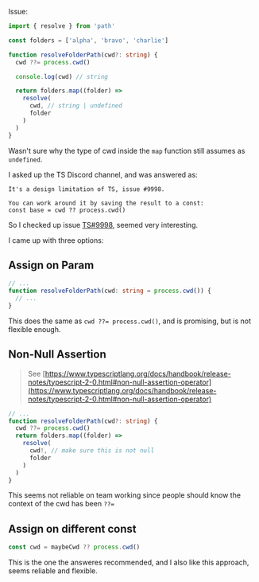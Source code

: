 Issue:

```ts
import { resolve } from 'path'

const folders = ['alpha', 'bravo', 'charlie']

function resolveFolderPath(cwd?: string) {
  cwd ??= process.cwd()

  console.log(cwd) // string

  return folders.map((folder) =>
    resolve(
      cwd, // string | undefined
      folder
    )
  )
}
```

Wasn't sure why the type of cwd inside the `map` function still assumes as `undefined`.

I asked up the TS Discord channel, and was answered as:

```
It's a design limitation of TS, issue #9998.

You can work around it by saving the result to a const:
const base = cwd ?? process.cwd()
```

So I checked up issue [TS#9998](https://github.com/microsoft/TypeScript/issues/9998), seemed very interesting.

I came up with three options:

## Assign on Param

```ts
// ...
function resolveFolderPath(cwd: string = process.cwd()) {
  // ...
}
```

This does the same as `cwd ??= process.cwd()`, and is promising, but is not flexible enough.

## Non-Null Assertion

> See [https://www.typescriptlang.org/docs/handbook/release-notes/typescript-2-0.html#non-null-assertion-operator](https://www.typescriptlang.org/docs/handbook/release-notes/typescript-2-0.html#non-null-assertion-operator)

```ts
// ...
function resolveFolderPath(cwd?: string) {
  cwd ??= process.cwd()
  return folders.map((folder) =>
    resolve(
      cwd!, // make sure this is not null
      folder
    )
  )
}
```

This seems not reliable on team working since people should know the context of the cwd has been `??=`

## Assign on different const

```ts
const cwd = maybeCwd ?? process.cwd()
```

This is the one the answeres recommended, and I also like this approach, seems reliable and flexible.
